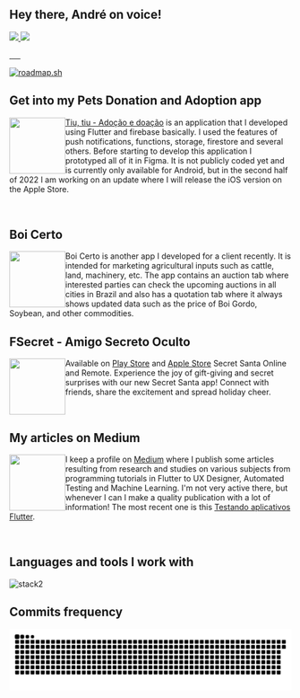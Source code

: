 ## Hey there, André on voice!


 <div>
  <a href="https://github.com/AndreDrummer">
  <img height="180em" src="https://github-readme-stats.vercel.app/api?username=AndreDrummer&show_icons=true&theme=dark&include_all_commits=true&count_private=true"/>
  <img height="180em" src="https://github-readme-stats.vercel.app/api/top-langs/?username=AndreDrummer&layout=compact&langs_count=7&theme=dark"/>
</div>
 
&nbsp; &nbsp; &nbsp;

[![roadmap.sh](https://roadmap.sh/card/tall/670c0b12791f57dd60a7841e?variant=dark)](https://roadmap.sh)

<div>
  <h2>Get into my Pets Donation and Adoption app</h2>
 <p><a href="https://github.com/AndreDrummer/tiutiu/blob/main/readme-en-us.md"><img align="left" src="https://github.com/user-attachments/assets/d6bef23f-dd91-4f04-bf8b-5ea463a65738" width="100" height="100"/>Tiu, tiu - Adoção e doação</a> is an application that I developed using Flutter and firebase basically. I used the features of push notifications, functions, storage, firestore and several others. Before starting to develop this application I prototyped all of it in Figma. It is not publicly coded yet and is currently only available for Android, but in the second half of 2022 I am working on an update where I will release the iOS version on the Apple Store.</p>
</div>
 
&nbsp; &nbsp; &nbsp;

<div>
  <h2>Boi Certo</h2>
 <p><img align="left" src="https://is3-ssl.mzstatic.com/image/thumb/Purple112/v4/a5/1e/93/a51e9395-e45a-7982-003e-a222da9bb45b/AppIcon-0-0-1x_U007emarketing-0-0-0-7-0-0-sRGB-0-0-0-GLES2_U002c0-512MB-85-220-0-0.png/460x0w.webp" width="100" height="100"/> Boi Certo is another app I developed for a client recently. It is intended for marketing agricultural inputs such as cattle, land, machinery, etc. The app contains an auction tab where interested parties can check the upcoming auctions in all cities in Brazil and also has a quotation tab where it always shows updated data such as the price of Boi Gordo, Soybean, and other commodities.</p>
</div>

<div>
  <h2>FSecret - Amigo Secreto Oculto</h2>
 <p>Available on <a href="https://play.google.com/store/apps/details?id=br.com.fsecret&hl=pt"><img align="left" src="https://play-lh.googleusercontent.com/b-qn7ZvZewxM8TCHvO2QLYgw5_ln13rh0C2-YnnGdfn08ulaJXlcGwBwXyRUJbDLiiv9=w240-h480-rw" width="100" height="100"/>Play Store</a> and <a href="https://apps.apple.com/br/app/fsecret-amigo-secreto-oculto/id6473738577"> Apple Store</a> Secret Santa Online and Remote. Experience the joy of gift-giving and secret surprises with our new Secret Santa app! Connect with friends, share the excitement and spread holiday cheer.</p>
</div>
 
&nbsp; &nbsp; &nbsp;
 
<div>
  <h2>My articles on Medium</h2>
 <p>I keep a profile on <a href="https://medium.com/@andrfelipedrummer"><img align="left" src="https://cdn-icons-png.flaticon.com/512/5968/5968885.png" width="100" height="100"/>Medium</a> where I publish some articles resulting from research and studies on various subjects from programming tutorials in Flutter to UX Designer, Automated Testing and Machine Learning. I'm not very active there, but whenever I can I make a quality publication with a lot of information! The most recent one is this <a href="https://medium.com/@andrfelipedrummer/testando-aplicativos-flutter-1a29d096a5da">Testando aplicativos Flutter</a>.</p>
</div>
 
&nbsp; &nbsp; &nbsp;

<h2>Languages and tools I work with</h2>

![stack2](https://user-images.githubusercontent.com/36930816/184163760-72c523fb-1ed4-4381-8877-aa4f224c7614.png)
 
 
 <h2>Commits frequency</h2>
 
 ![Snake animation](https://github.com/AndreDrummer/AndreDrummer/blob/output/github-contribution-grid-snake.svg)
 
</div>
